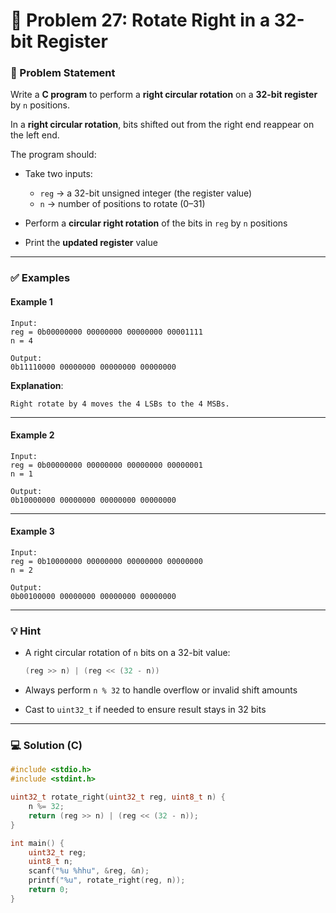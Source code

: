# 🧩 Problem 27: Rotate Right in a 32-bit Register

### 📝 Problem Statement

Write a **C program** to perform a **right circular rotation** on a **32-bit register** by `n` positions.

In a **right circular rotation**, bits shifted out from the right end reappear on the left end.

The program should:

* Take two inputs:

  * `reg` → a 32-bit unsigned integer (the register value)
  * `n` → number of positions to rotate (0–31)
* Perform a **circular right rotation** of the bits in `reg` by `n` positions
* Print the **updated register** value

---

### ✅ Examples

#### Example 1

```
Input:
reg = 0b00000000 00000000 00000000 00001111
n = 4

Output:
0b11110000 00000000 00000000 00000000
```

**Explanation**:

```
Right rotate by 4 moves the 4 LSBs to the 4 MSBs.
```

---

#### Example 2

```
Input:
reg = 0b00000000 00000000 00000000 00000001
n = 1

Output:
0b10000000 00000000 00000000 00000000
```

---

#### Example 3

```
Input:
reg = 0b10000000 00000000 00000000 00000000
n = 2

Output:
0b00100000 00000000 00000000 00000000
```

---

### 💡 Hint

* A right circular rotation of `n` bits on a 32-bit value:

  ```c
  (reg >> n) | (reg << (32 - n))
  ```

* Always perform `n % 32` to handle overflow or invalid shift amounts

* Cast to `uint32_t` if needed to ensure result stays in 32 bits

---

### 💻 Solution (C)

```c
#include <stdio.h>
#include <stdint.h>

uint32_t rotate_right(uint32_t reg, uint8_t n) {
    n %= 32;
    return (reg >> n) | (reg << (32 - n));
}

int main() {
    uint32_t reg;
    uint8_t n;
    scanf("%u %hhu", &reg, &n);
    printf("%u", rotate_right(reg, n));
    return 0;
}
```